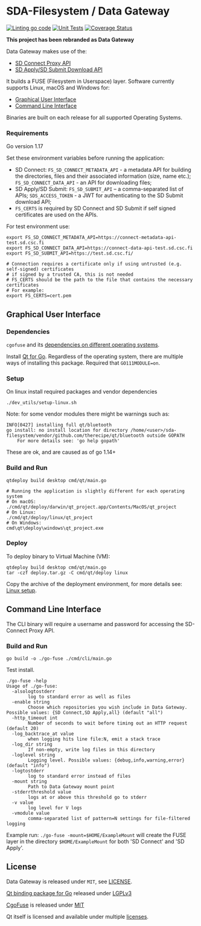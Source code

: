 # SDA-Filesystem / Data Gateway

[![Linting go code](https://github.com/CSCfi/sda-filesystem/actions/workflows/linting.yml/badge.svg)](https://github.com/CSCfi/sda-filesystem/actions/workflows/linting.yml)
[![Unit Tests](https://github.com/CSCfi/sda-filesystem/actions/workflows/unittest.yml/badge.svg)](https://github.com/CSCfi/sda-filesystem/actions/workflows/unittest.yml)
[![Coverage Status](https://coveralls.io/repos/github/CSCfi/sda-filesystem/badge.svg?branch=master)](https://coveralls.io/github/CSCfi/sda-filesystem?branch=master)

**This project has been rebranded as Data Gateway**

Data Gateway makes use of the:

- [SD Connect Proxy API](docs/SD-Connect-API.md) 
- [SD Apply/SD Submit Download API](docs/SD-Submit-API.md) 

It builds a FUSE (Filesystem in Userspace) layer. Software currently supports Linux, macOS and Windows for:
- [Graphical User Interface](#graphical-user-interface)
- [Command Line Interface](#command-line-interface)

Binaries are built on each release for all supported Operating Systems.

### Requirements

Go version 1.17

Set these environment variables before running the application:
- SD Connect: `FS_SD_CONNECT_METADATA_API` - a metadata API for building the directories, files and their associated information (size, name etc.); `FS_SD_CONNECT_DATA_API` - an API for downloading files;
- SD Apply/SD Submit: `FS_SD_SUBMIT_API` – a comma-separated list of APIs; `SDS_ACCESS_TOKEN` - a JWT for authenticating to the SD Submit download API;
- `FS_CERTS` is required by SD Connect and SD Submit if self signed certificates are used on the APIs.

For test environment use:

```
export FS_SD_CONNECT_METADATA_API=https://connect-metadata-api-test.sd.csc.fi           
export FS_SD_CONNECT_DATA_API=https://connect-data-api-test.sd.csc.fi
export FS_SD_SUBMIT_API=https://test.sd.csc.fi/

# Connection requires a certificate only if using untrusted (e.g. self-signed) certificates
# if signed by a trusted CA, this is not needed
# FS_CERTS should be the path to the file that contains the necessary certificates
# For example:
export FS_CERTS=cert.pem
```

## Graphical User Interface

###  Dependencies

`cgofuse` and its [dependencies on different operating systems](https://github.com/billziss-gh/cgofuse#how-to-build).

Install [Qt for Go](https://github.com/therecipe/qt). Regardless of the operating system, there are multiple ways of installing this package. Required that `GO111MODULE=on`.

### Setup

On linux install required packages and vendor dependencies
```
./dev_utils/setup-linux.sh
```

Note: for some vendor modules there might be warnings such as:
```
INFO[0427] installing full qt/bluetooth                 
go install: no install location for directory /home/<user>/sda-filesystem/vendor/github.com/therecipe/qt/bluetooth outside GOPATH
	For more details see: 'go help gopath'
```
These are ok, and are caused as of go 1.14+ 

### Build and Run

```
qtdeploy build desktop cmd/qt/main.go

# Running the application is slightly different for each operating system
# On macOS:
./cmd/qt/deploy/darwin/qt_project.app/Contents/MacOS/qt_project
# On Linux:
./cmd/qt/deploy/linux/qt_project
# On Windows:
cmd\qt\deploy\windows\qt_project.exe
```

### Deploy

To deploy binary to Virtual Machine (VM):
```
qtdeploy build desktop cmd/qt/main.go
tar -czf deploy.tar.gz -C cmd/qt/deploy linux
```

Copy the archive of the deployment environment, for more details see: [Linux setup](docs/linux-setup.md).

## Command Line Interface

The CLI binary will require a username and password for accessing the SD-Connect Proxy API.

### Build and Run
```
go build -o ./go-fuse ./cmd/cli/main.go
```
Test install.
```
./go-fuse -help                        
Usage of ./go-fuse:
  -alsologtostderr
    	log to standard error as well as files
  -enable string
    	Choose which repositories you wish include in Data Gateway. Possible values: {SD Connect,SD Apply,all} (default "all")
  -http_timeout int
    	Number of seconds to wait before timing out an HTTP request (default 20)
  -log_backtrace_at value
    	when logging hits line file:N, emit a stack trace
  -log_dir string
    	If non-empty, write log files in this directory
  -loglevel string
    	Logging level. Possible values: {debug,info,warning,error} (default "info")
  -logtostderr
    	log to standard error instead of files
  -mount string
    	Path to Data Gateway mount point
  -stderrthreshold value
    	logs at or above this threshold go to stderr
  -v value
    	log level for V logs
  -vmodule value
    	comma-separated list of pattern=N settings for file-filtered logging

```
Example run: `./go-fuse -mount=$HOME/ExampleMount` will create the FUSE layer in the directory `$HOME/ExampleMount` for both 'SD Connect' and 'SD Apply'.

## License

Data Gateway is released under `MIT`, see [LICENSE](LICENSE).

[Qt binding package for Go](https://github.com/therecipe/qt) released under [LGPLv3](https://opensource.org/licenses/LGPL-3.0)

[CgoFuse](https://github.com/billziss-gh/cgofuse) is released under [MIT](https://github.com/billziss-gh/cgofuse/blob/master/LICENSE.txt)

Qt itself is licensed and available under multiple [licenses](https://www.qt.io/licensing).
